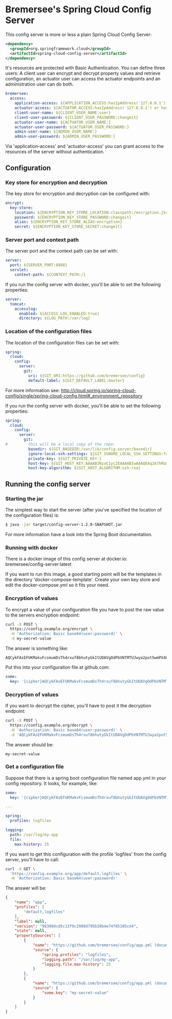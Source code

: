 # Bremersee's Spring Cloud Config Server

This config server is more or less a plain Spring Cloud Config Server:

```xml
<dependency>
  <groupId>org.springframework.cloud</groupId>
  <artifactId>spring-cloud-config-server</artifactId>
</dependency>
```

It's resources are protected with Basic Authentication. You can define three users: 
A client user can encrypt and decrypt property values and retrieve configuration,
an actuator user can access the actuator endpoints and an administration user can do both.

```yaml
bremersee:
  access:
    application-access: ${APPLICATION_ACCESS:hasIpAddress('127.0.0.1') or hasIpAddress('::1')}
    actuator-access: ${ACTUATOR_ACCESS:hasIpAddress('127.0.0.1') or hasIpAddress('::1')}
    client-user-name: ${CLIENT_USER_NAME:user}
    client-user-password: ${CLIENT_USER_PASSWORD:changeit}
    actuator-user-name: ${ACTUATOR_USER_NAME:}
    actuator-user-password: ${ACTUATOR_USER_PASSWORD:}
    admin-user-name: ${ADMIN_USER_NAME:}
    admin-user-password: ${ADMIN_USER_PASSWORD:}
```

Via 'application-access' and 'actuator-access' you can grant access to the resources of the server 
without authentication.

## Configuration

### Key store for encryption and decryption

The key store for encryption and decryption can be configured with:

```yaml
encrypt:
  key-store:
    location: ${ENCRYPTION_KEY_STORE_LOCATION:classpath:/encryption.jks}
    password: ${ENCRYPTION_KEY_STORE_PASSWORD:changeit}
    alias: ${ENCRYPTION_KEY_STORE_ALIAS:encryption}
    secret: ${ENCRYPTION_KEY_STORE_SECRET:changeit}
```

### Server port and context path

The server port and the context path can be set with:

```yaml
server:
  port: ${SERVER_PORT:8888}
  servlet:
    context-path: ${CONTEXT_PATH:/}
```

If you run the config server with docker, you'll be able to set the following properties:

```yaml
server:
  tomcat:
    accesslog:
      enabled: ${ACCESS_LOG_ENABLED:true}
      directory: ${LOG_PATH:/var/log}
```

### Location of the configuration files

The location of the configuration files can be set with:

```yaml
spring:
  cloud:
    config:
      server:
        git:
          uri: ${GIT_URI:https://github.com/bremersee/config}
          default-label: ${GIT_DEFAULT_LABEL:master}
```

For more information see: 
http://cloud.spring.io/spring-cloud-config/single/spring-cloud-config.html#_environment_repository

If you run the config server with docker, you'll be able to set the following properties:

```yaml
spring:
  cloud:
    config:
      server:
        git:
#         this will be a local copy of the repo:
          basedir: ${GIT_BASEDIR:/var/lib/config-server/basedir}
          ignore-local-ssh-settings: ${GIT_IGNORE_LOCAL_SSH_SETTINGS:false}
          private-key: ${GIT_PRIVATE_KEY:}
          host-key: ${GIT_HOST_KEY:AAAAB3NzaC1yc2EAAAABIwAAAQEAq2A7hRGmdnm9tUDbO9IDSwBK6TbQa+PXYPCPy6rbTrTtw7PHkccKrpp0yVhp5HdEIcKr6pLlVDBfOLX9QUsyCOV0wzfjIJNlGEYsdlLJizHhbn2mUjvSAHQqZETYP81eFzLQNnPHt4EVVUh7VfDESU84KezmD5QlWpXLmvU31/yMf+Se8xhHTvKSCZIFImWwoG6mbUoWf9nzpIoaSjB+weqqUUmpaaasXVal72J+UX2B+2RPW3RcT0eOzQgqlJL3RKrTJvdsjE3JEAvGq3lGHSZXy28G3skua2SmVi/w4yCE6gbODqnTWlg7+wC604ydGXA8VJiS5ap43JXiUFFAaQ==}
          host-key-algorithm: ${GIT_HOST_ALGORITHM:ssh-rsa}
```

## Running the config server

### Starting the jar

The simplest way to start the server (after you've specified the location of the configuration 
files) is:

```bash
$ java -jar target/config-server-1.2.0-SNAPSHOT.jar
```

For more information have a look into the Spring Boot documentation.

### Running with docker

There is a docker image of this config server at docker.io: bremersee/config-server:latest

If you want to run this image, a good starting point will be the templates in the directory 
'docker-compose-template'. Create your own key store and edit the docker-compose.yml so it fits
your need.

### Encryption of values

To encrypt a value of your configuration file you have to post the raw value to the servers 
encryption endpoint:

```bash
curl -X POST \
  https://config.example.org/encrypt \
  -H 'Authorization: Basic base64(user:password)' \
  -d my-secret-value
```

The answer is something like:

```
AQCykFAsEFUKMakvFcsmumDsTh4rxuf8bhutyGkItUDAVgOdPbVNTMTUJwya2pot5wmPX4UEXhCShQ+aDu42CMQz4ap78QP7fdcruQYAbimbhGDmL9voyhNDCYQ6ywUQTXj8VfVo+KOL/LtQymoWljhhFHmzsXEG/cojvh0jpYKthPidWOpcmS10uMvrMgPQn9sCGGB/L1EBQjQsMGV+QnQHPn7dRhbmIlm6BJnOyrQPyUv+mqBLQEGoWxSBkm9TQPSyMHW926qpkL5gVHXzV/TDMbY3T5Te4eqv23QKTyuKMJ6usROsG1BJ1WH+fXTSt4gJtA2xJUm7DSIJfiUM0GkDqJ5A9S5uiHj0g9CptP4sXSK0HNnOiakVXU7SGEc4byA=
```

Put this into your configuration file at github.com:

```yaml
some:
  key: '{cipher}AQCykFAsEFUKMakvFcsmumDsTh4rxuf8bhutyGkItUDAVgOdPbVNTMTUJwya2pot5wmPX4UEXhCShQ+aDu42CMQz4ap78QP7fdcruQYAbimbhGDmL9voyhNDCYQ6ywUQTXj8VfVo+KOL/LtQymoWljhhFHmzsXEG/cojvh0jpYKthPidWOpcmS10uMvrMgPQn9sCGGB/L1EBQjQsMGV+QnQHPn7dRhbmIlm6BJnOyrQPyUv+mqBLQEGoWxSBkm9TQPSyMHW926qpkL5gVHXzV/TDMbY3T5Te4eqv23QKTyuKMJ6usROsG1BJ1WH+fXTSt4gJtA2xJUm7DSIJfiUM0GkDqJ5A9S5uiHj0g9CptP4sXSK0HNnOiakVXU7SGEc4byA='
```

### Decryption of values

If you want to decrypt the cipher, you'll have to post it the decryption endpoint:

```bash
curl -X POST \
  https://config.example.org/decrypt \
  -H 'Authorization: Basic base64(user:password)' \
  -d 'AQCykFAsEFUKMakvFcsmumDsTh4rxuf8bhutyGkItUDAVgOdPbVNTMTUJwya2pot5wmPX4UEXhCShQ+aDu42CMQz4ap78QP7fdcruQYAbimbhGDmL9voyhNDCYQ6ywUQTXj8VfVo+KOL/LtQymoWljhhFHmzsXEG/cojvh0jpYKthPidWOpcmS10uMvrMgPQn9sCGGB/L1EBQjQsMGV+QnQHPn7dRhbmIlm6BJnOyrQPyUv+mqBLQEGoWxSBkm9TQPSyMHW926qpkL5gVHXzV/TDMbY3T5Te4eqv23QKTyuKMJ6usROsG1BJ1WH+fXTSt4gJtA2xJUm7DSIJfiUM0GkDqJ5A9S5uiHj0g9CptP4sXSK0HNnOiakVXU7SGEc4byA='
```

The answer should be:

```
my-secret-value
```

### Get a configuration file

Suppose that there is a spring boot configuration file named app.yml in your config repository.
It looks, for example, like:

```yaml
some:
  key: '{cipher}AQCykFAsEFUKMakvFcsmumDsTh4rxuf8bhutyGkItUDAVgOdPbVNTMTUJwya2pot5wmPX4UEXhCShQ+aDu42CMQz4ap78QP7fdcruQYAbimbhGDmL9voyhNDCYQ6ywUQTXj8VfVo+KOL/LtQymoWljhhFHmzsXEG/cojvh0jpYKthPidWOpcmS10uMvrMgPQn9sCGGB/L1EBQjQsMGV+QnQHPn7dRhbmIlm6BJnOyrQPyUv+mqBLQEGoWxSBkm9TQPSyMHW926qpkL5gVHXzV/TDMbY3T5Te4eqv23QKTyuKMJ6usROsG1BJ1WH+fXTSt4gJtA2xJUm7DSIJfiUM0GkDqJ5A9S5uiHj0g9CptP4sXSK0HNnOiakVXU7SGEc4byA='

---

spring:
  profiles: logfiles

logging:
  path: /var/log/my-app
  file:
    max-history: 25
```

If you want to get this configuration with the profile 'logfiles' from the config server, you'll
have to call:

```bash
curl -X GET \
  'https://config.example.org/app/default,logfiles' \
  -H 'Authorization: Basic base64(user:password)'
```

The answer will be:

```json
{
    "name": "app",
    "profiles": [
        "default,logfiles"
    ],
    "label": null,
    "version": "98380dcd5c13f9c2988d795b20b4e74f85105cd4",
    "state": null,
    "propertySources": [
        {
            "name": "https://github.com/bremersee/config/app.yml (document #1)",
            "source": {
                "spring.profiles": "logfiles",
                "logging.path": "/var/log/my-app",
                "logging.file.max-history": 25
            }
        },
        {
            "name": "https://github.com/bremersee/config/app.yml (document #0)",
            "source": {
                "some.key": "my-secret-value"
            }
        }
    ]
}
```